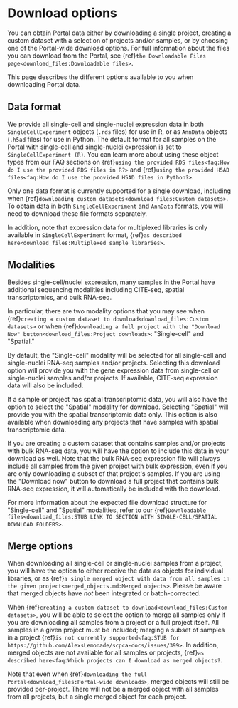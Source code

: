 # Download options

You can obtain Portal data either by downloading a single project, creating a custom dataset with a selection of projects and/or samples, or by choosing one of the Portal-wide download options.
For full information about the files you can download from the Portal, see {ref}`the Downloadable Files page<download_files:Downloadable files>`.

This page describes the different options available to you when downloading Portal data.

## Data format

We provide all single-cell and single-nuclei expression data in both `SingleCellExperiment` objects (`.rds` files) for use in R, or as `AnnData` objects (`.h5ad` files) for use in Python.
The default format for all samples on the Portal with single-cell and single-nuclei expression is set to `SingleCellExperiment (R)`.
You can learn more about using these object types from our FAQ sections on {ref}`using the provided RDS files<faq:How do I use the provided RDS files in R?>` and {ref}`using the provided H5AD files<faq:How do I use the provided H5AD files in Python?>`.

Only one data format is currently supported for a single download, including when {ref}`downloading custom datasets<download_files:Custom datasets>`.
To obtain data in both `SingleCellExperiment` and `AnnData` formats, you will need to download these file formats separately.

In addition, note that expression data for multiplexed libraries is only available in `SingleCellExperiment`  format, {ref}`as described here<download_files:Multiplexed sample libraries>`.

## Modalities

Besides single-cell/nuclei expression, many samples in the Portal have additional sequencing modalities including CITE-seq, spatial transcriptomics, and bulk RNA-seq.

In particular, there are two modality options that you may see when {ref}`creating a custom dataset to download<download_files:Custom datasets>` or when {ref}`downloading a full project with the "Download Now" button<download_files:Project downloads>`: "Single-cell" and "Spatial."

By default, the "Single-cell" modality will be selected for all single-cell and single-nuclei RNA-seq samples and/or projects.
Selecting this download option will provide you with the gene expression data from single-cell or single-nuclei samples and/or projects.
If available, CITE-seq expression data will also be included.

If a sample or project has spatial transcriptomic data, you will also have the option to select the "Spatial" modality for download.
Selecting "Spatial" will provide you with the spatial transcriptomic data only.
This option is also available when downloading any projects that have samples with spatial transcriptomic data.

If you are creating a custom dataset that contains samples and/or projects with bulk RNA-seq data, you will have the option to include this data in your download as well.
Note that the bulk RNA-seq expression file will always include all samples from the given project with bulk expression, even if you are only downloading a subset of that project's samples.
If you are using the "Download now" button to download a full project that contains bulk RNA-seq expression, it will automatically be included with the download.

For more information about the expected file download structure for "Single-cell" and "Spatial" modalities, refer to our {ref}`Downloadable files<download_files:STUB LINK TO SECTION WITH SINGLE-CELL/SPATIAL DOWNLOAD FOLDERS>`.

## Merge options

When downloading all single-cell or single-nuclei samples from a project, you will have the option to either receive the data as objects for individual libraries, or as {ref}`a single merged object with data from all samples in the given project<merged_objects.md:Merged objects>`.
Please be aware that merged objects have _not_ been integrated or batch-corrected.

When {ref}`creating a custom dataset to download<download_files:Custom datasets>`, you will be able to select the option to merge all samples only if you are downloading all samples from a project or a full project itself.
All samples in a given project must be included; merging a subset of samples in a project {ref}`is not currently supported<faq:STUB for https://github.com/AlexsLemonade/scpca-docs/issues/399>`.
In addition, merged objects are not available for all samples or projects, {ref}`as described here<faq:Which projects can I download as merged objects?`.

Note that even when {ref}`downloading the full Portal<download_files:Portal-wide downloads>`, merged objects will still be provided per-project.
There will not be a merged object with all samples from all projects, but a single merged object for each project.
